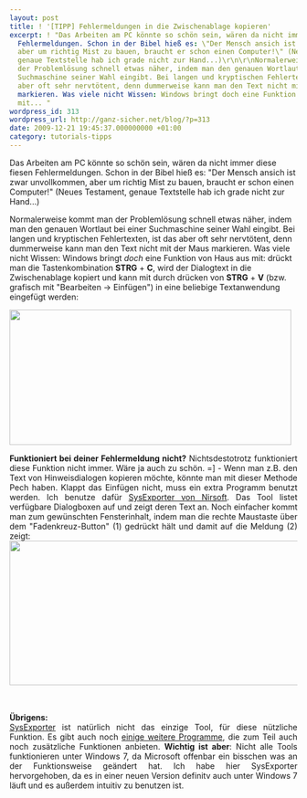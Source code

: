 ```yaml
---
layout: post
title: ! '[TIPP] Fehlermeldungen in die Zwischenablage kopieren'
excerpt: ! "Das Arbeiten am PC könnte so schön sein, wären da nicht immer diese fiesen
  Fehlermeldungen. Schon in der Bibel hieß es: \"Der Mensch ansich ist zwar unvollkommen,
  aber um richtig Mist zu bauen, braucht er schon einen Computer!\" (Neues Testament,
  genaue Textstelle hab ich grade nicht zur Hand...)\r\n\r\nNormalerweise kommt man
  der Problemlösung schnell etwas näher, indem man den genauen Wortlaut bei einer
  Suchmaschine seiner Wahl eingibt. Bei langen und kryptischen Fehlertexten, ist das
  aber oft sehr nervtötent, denn dummerweise kann man den Text nicht mit der Maus
  markieren. Was viele nicht Wissen: Windows bringt doch eine Funktion von Haus aus
  mit... "
wordpress_id: 313
wordpress_url: http://ganz-sicher.net/blog/?p=313
date: 2009-12-21 19:45:37.000000000 +01:00
category: tutorials-tipps
---
```

Das Arbeiten am PC könnte so schön sein, wären da nicht immer diese fiesen Fehlermeldungen. Schon in der Bibel hieß es: "Der Mensch ansich ist zwar unvollkommen, aber um richtig Mist zu bauen, braucht er schon einen Computer!" (Neues Testament, genaue Textstelle hab ich grade nicht zur Hand...)

Normalerweise kommt man der Problemlösung schnell etwas näher, indem man den genauen Wortlaut bei einer Suchmaschine seiner Wahl eingibt. Bei langen und kryptischen Fehlertexten, ist das aber oft sehr nervtötent, denn dummerweise kann man den Text nicht mit der Maus markieren. Was viele nicht Wissen: Windows bringt <em>doch</em> eine Funktion von Haus aus mit: drückt man die Tastenkombination <strong>STRG</strong> + <strong>C</strong>, wird der Dialogtext in die Zwischenablage kopiert und kann mit durch drücken von <strong>STRG</strong> + <strong>V</strong> (bzw. grafisch mit "Bearbeiten -&gt; Einfügen") in eine beliebige Textanwendung eingefügt werden:



<img class="borderimg" src="/wp-content/uploads/errormessage-in-texteditor-einfuegen.png" alt="" width="493" height="237" />
<div style="text-align: justify; margin-top: 15px;"><strong>Funktioniert bei deiner Fehlermeldung nicht?</strong>
Nichtsdestotrotz funktioniert diese Funktion nicht immer. Wäre ja auch zu schön. =] - Wenn man z.B. den Text von Hinweisdialogen kopieren möchte, könnte man mit dieser Methode Pech haben. Klappt das Einfügen nicht, muss ein extra Programm benutzt werden. Ich benutze dafür <a href="http://www.nirsoft.net/utils/sysexp.html" target="_blank">SysExporter von Nirsoft</a>. Das Tool listet verfügbare Dialogboxen auf und zeigt deren Text an. Noch einfacher kommt man zum gewünschten Fensterinhalt, indem man die rechte Maustaste über dem "Fadenkreuz-Button" (1) gedrückt hält und damit auf die Meldung (2) zeigt: <br />


<img class="borderimg" src="/wp-content/uploads/Sysexporter.png" alt="" width="538" height="253" />

<br /> <br /> 
<strong>Übrigens: </strong><br />
<a href="http://www.nirsoft.net/utils/sysexp.html" target="_blank">SysExporter</a> ist natürlich nicht das einzige Tool, für diese nützliche Funktion. Es gibt auch noch <a href="http://www.raymond.cc/blog/archives/2008/05/25/how-to-copy-text-or-error-messages-from-any-dialog-boxes-in-windows/" target="_blank">einige weitere Programme</a>, die zum Teil auch noch zusätzliche Funktionen anbieten. <strong>Wichtig ist aber</strong>: Nicht alle Tools funktionieren unter Windows 7, da Microsoft offenbar ein bisschen was an der Funktionsweise geändert hat. Ich habe hier SysExporter hervorgehoben, da es in einer neuen Version definitv auch unter Windows 7 läuft und es außerdem intuitiv zu benutzen ist.


</div>
